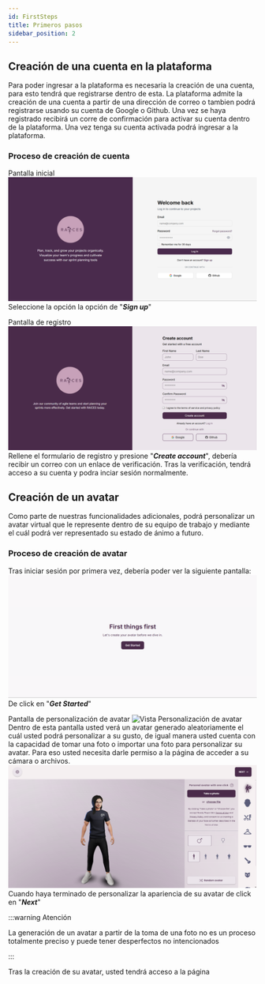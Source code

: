 ```yaml
---
id: FirstSteps
title: Primeros pasos
sidebar_position: 2
---
```


## Creación de una cuenta en la plataforma

Para poder ingresar a la plataforma es necesaria la creación de una cuenta, para esto tendrá que registrarse dentro de esta. La plataforma admite la creación de una cuenta a partir de una dirección de correo o tambien podrá registrarse usando su cuenta de Google o Github. Una vez se haya registrado recibirá un corre de confirmación para activar su cuenta dentro de la plataforma. Una vez tenga su cuenta activada podrá ingresar a la plataforma.

### Proceso de creación de cuenta
Pantalla inicial
![Vista Pantalla login](img/VistaLogin.png)
Seleccione la opción la opción de "**_Sign up_**"

Pantalla de registro
![Vista Pantalla Registro](img/VistaRegistro.png)
Rellene el formulario de registro y presione "**_Create account_**", debería recibir un correo con un enlace de verificación. Tras la verificación, tendrá acceso a su cuenta y podra inciar sesión normalmente.

## Creación de un avatar

Como parte de nuestras funcionalidades adicionales, podrá personalizar un avatar virtual que le represente dentro de su equipo de trabajo y mediante el cuál podrá ver representado su estado de ánimo a futuro.

### Proceso de creación de avatar
Tras iniciar sesión por primera vez, debería poder ver la siguiente pantalla:
![Vista Inicial Avatar](img/VistaFirstThings.png)
De click en "**_Get Started_**"

Pantalla de personalización de avatar
![Vista Personalización de avatar](img/VistaPersonalizaciónAvatar.png)
Dentro de esta pantalla usted verá un avatar generado aleatoriamente el cuál usted podrá personalizar a su gusto, de igual manera usted cuenta con la capacidad de tomar una foto o importar una foto para personalizar su avatar. Para eso usted necesita darle permiso a la página de acceder a su cámara o archivos.
![Vista Avatar Personalizado](img/VistaAvatarPersonalizado.png)
Cuando haya terminado de personalizar la apariencia de su avatar de click en "**_Next_**"

:::warning Atención

La generación de un avatar a partir de la toma de una foto no es un proceso totalmente preciso y puede tener desperfectos no intencionados

:::

Tras la creación de su avatar, usted tendrá acceso a la página
